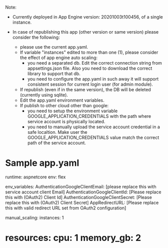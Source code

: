 Note:
- Currently deployed in App Engine version: 20201003t100456, of a single instance.

- In case of republishing this app (other version or same version) please consider the following:
	- please use the current app.yaml. 
	- If variable "instances" edited to more than one (1), please consider the effect of app engine auto scaling:
		- you need a separated db. Edit the correct connection string from appsettings.json file. Also you need to download the correct library to support that db.
		- you need to configure the app.yaml in such away it will support consistent session for current login user (for admin module).
	- If republish (even if in the same version), the DB will be deleted (currently using sqlite).
	- Edit the app.yaml environment variables. 
	- If publish to other cloud other than google: 
		- you need to setup the environment variable GOOGLE_APPLICATION_CREDENTIALS with the path where service account is physically located.
		- you need to manually upload the service account credential in a safe localtion. Make user the GOOGLE_APPLICATION_CREDENTIALS value match the correct path of the service account.

Sample app.yaml
====================================================
runtime: aspnetcore
env: flex

env_variables:
  AuthenticationGoogleClientEmail: [please replace this with service account client Email]
  AuthenticationGoogleClientId: [Please replace this with (OAuth2) Client Id]
  AuthenticationGoogleClientSecret: [Please replace this with (OAuth2) Client Secret]
  AppRedirectURL: [Please replace this with valid redirect URL set from OAuth2 configuration]
 
manual_scaling:
  instances: 1

resources:
  cpu: 1
  memory_gb: 2
====================================================
